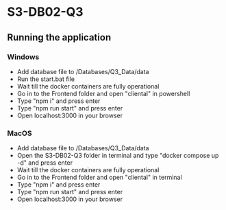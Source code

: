 # S3-DB02-Q3

## Running the application
### Windows
 - Add database file to /Databases/Q3_Data/data
 - Run the start.bat file
 - Wait till the docker containers are fully operational
 - Go in to the Frontend folder and open "cliental" in powershell
 - Type "npm i" and press enter
 - Type "npm run start" and press enter
 - Open localhost:3000 in your browser

### MacOS
 - Add database file to /Databases/Q3_Data/data
 - Open the S3-DB02-Q3 folder in terminal and type "docker compose up -d" and press enter
 - Wait till the docker containers are fully operational
 - Go in to the Frontend folder and open "cliental" in terminal
 - Type "npm i" and press enter
 - Type "npm run start" and press enter
 - Open localhost:3000 in your browser
